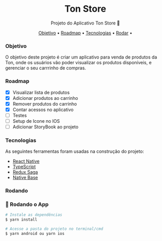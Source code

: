 <h1 align="center">Ton Store</h1>

<p align="center">Projeto do Aplicativo Ton Store 🚀</p>

<p align="center">
 <a href="#objetivo">Objetivo</a> •
 <a href="#roadmap">Roadmap</a> • 
 <a href="#tecnologias">Tecnologias</a> • 
 <a href="#tecnologias">Rodar</a> • 
</p>

### Objetivo
O objetivo deste projeto é criar um aplicativo para venda de produtos da Ton, onde os usuários vão poder visualizar os produtos disponíveis, e gerenciar o seu carrrinho de compras.

### Roadmap
- [x] Visualizar lista de produtos
- [x] Adicionar produtos ao carrinho
- [x] Remover produtos do carrinho
- [x] Contar acessos no aplicativo
- [ ] Testes
- [ ] Setup de Icone no IOS
- [ ] Adicionar StoryBook ao projeto

### Tecnologias
As seguintes ferramentas foram usadas na construção do projeto:

- [React Native](https://reactnative.dev/)
- [TypeScript](https://www.typescriptlang.org/)
- [Redux Saga](https://redux-saga.js.org/)
- [Native Base](https://nativebase.io/)

### Rodando
### 🎲 Rodando o App

```bash
# Instale as dependências
$ yarn install

# Acesse a pasta do projeto no terminal/cmd
$ yarn android ou yarn ios
```